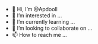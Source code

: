 - 👋 Hi, I’m @Apdooll
- 👀 I’m interested in ...
- 🌱 I’m currently learning ...
- 💞️ I’m looking to collaborate on ...
- 📫 How to reach me ...

<!---
Apdooll/Apdooll is a ✨ special ✨ repository because its `README.md` (this file) appears on your GitHub profile.
You can click the Preview link to take a look at your changes.
--->
